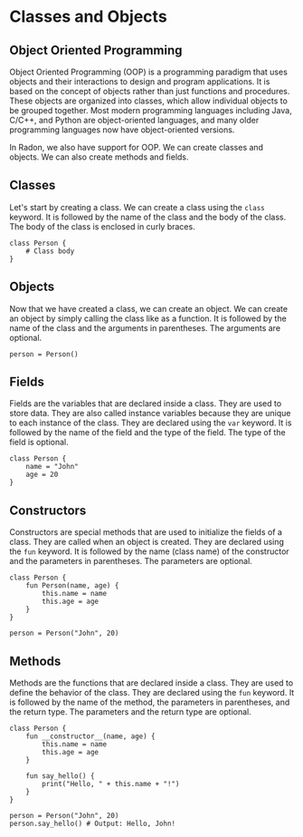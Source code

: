 # Classes and Objects

## Object Oriented Programming

Object Oriented Programming (OOP) is a programming paradigm that uses objects
and their interactions to design and program applications. It is based on the
concept of objects rather than just functions and procedures. These objects
are organized into classes, which allow individual objects to be grouped
together. Most modern programming languages including Java, C/C++, and Python
are object-oriented languages, and many older programming languages now have
object-oriented versions.

In Radon, we also have support for OOP. We can create classes and objects.
We can also create methods and fields.

## Classes

Let's start by creating a class. We can create a class using the `class`
keyword. It is followed by the name of the class and the body of the class.
The body of the class is enclosed in curly braces.

```rn linenums="1" title="classes.rn"
class Person {
    # Class body
}
```

## Objects

Now that we have created a class, we can create an object. We can create an
object by simply calling the class like as a function. It is followed by the
name of the class and the arguments in parentheses. The arguments are optional.

```rn linenums="1" title="objects.rn"
person = Person()
```

## Fields

Fields are the variables that are declared inside a class. They are used to
store data. They are also called instance variables because they are unique
to each instance of the class. They are declared using the `var` keyword. It
is followed by the name of the field and the type of the field.
The type of the field is optional.

```rn linenums="1" title="fields.rn"
class Person {
    name = "John"
    age = 20
}
```

## Constructors

Constructors are special methods that are used to initialize the fields of a
class. They are called when an object is created. They are declared using the
`fun` keyword. It is followed by the name (class name) of the constructor and
the parameters in parentheses. The parameters are optional.

```rn linenums="1" title="constructors.rn"
class Person {
    fun Person(name, age) {
        this.name = name
        this.age = age
    }
}

person = Person("John", 20)
```

## Methods

Methods are the functions that are declared inside a class. They are used to
define the behavior of the class. They are declared using the `fun` keyword.
It is followed by the name of the method, the parameters in parentheses, and
the return type. The parameters and the return type are optional.

```rn linenums="1" title="methods.rn"
class Person {
    fun __constructor__(name, age) {
        this.name = name
        this.age = age
    }

    fun say_hello() {
        print("Hello, " + this.name + "!")
    }
}

person = Person("John", 20)
person.say_hello() # Output: Hello, John!
```
